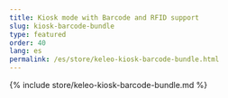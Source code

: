 ```yaml
---
title: Kiosk mode with Barcode and RFID support
slug: kiosk-barcode-bundle
type: featured
order: 40
lang: es
permalink: /es/store/keleo-kiosk-barcode-bundle.html
---
```


{% include store/keleo-kiosk-barcode-bundle.md %}
